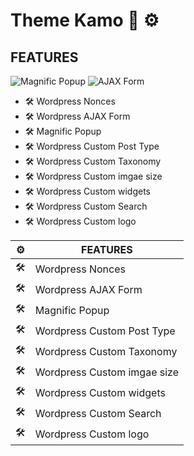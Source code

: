# Theme Kamo :art: :gear:

## FEATURES

![Magnific Popup](https://img.shields.io/badge/Magnific-Popup-green)
![AJAX Form](https://img.shields.io/badge/AJAX-Form-blue)


- :hammer_and_wrench:  Wordpress Nonces
- :hammer_and_wrench:  Wordpress AJAX Form
- :hammer_and_wrench:  Magnific Popup
- :hammer_and_wrench:  Wordpress Custom Post Type
- :hammer_and_wrench:  Wordpress Custom Taxonomy
- :hammer_and_wrench:  Wordpress Custom imgae size
- :hammer_and_wrench:  Wordpress Custom widgets
- :hammer_and_wrench:  Wordpress Custom Search
- :hammer_and_wrench:  Wordpress Custom logo

| :gear: |FEATURES   |  
|---|---|
|:hammer_and_wrench:   |Wordpress Nonces   |   
|:hammer_and_wrench:   |Wordpress AJAX Form   |  
|:hammer_and_wrench:   |Magnific Popup   |   
|:hammer_and_wrench:   |Wordpress Custom Post Type   |   
|:hammer_and_wrench:   |Wordpress Custom Taxonomy   |   
|:hammer_and_wrench:   |Wordpress Custom imgae size   | 
|:hammer_and_wrench:   |Wordpress Custom widgets   |   
|:hammer_and_wrench:   |Wordpress Custom Search   |   
|:hammer_and_wrench:   |Wordpress Custom logo   |   